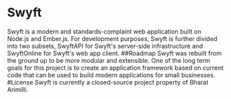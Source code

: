 # Swyft
Swyft is a modern and standards-complaint web application built on Node.js and Ember.js. For development purposes, Swyft is further divided into two subsets, SwyftAPI for Swyft's server-side infrastructure and SwyftOnline for Swyft's web app client.
##Roadmap
Swyft was rebuilt from the ground up to be more modular and extensible. One of the long term goals for this project is to create an application framework based on current code that can be used to build modern applications for small businesses. 
#License
Swyft is currently a closed-source project property of Bharat Arimilli.
